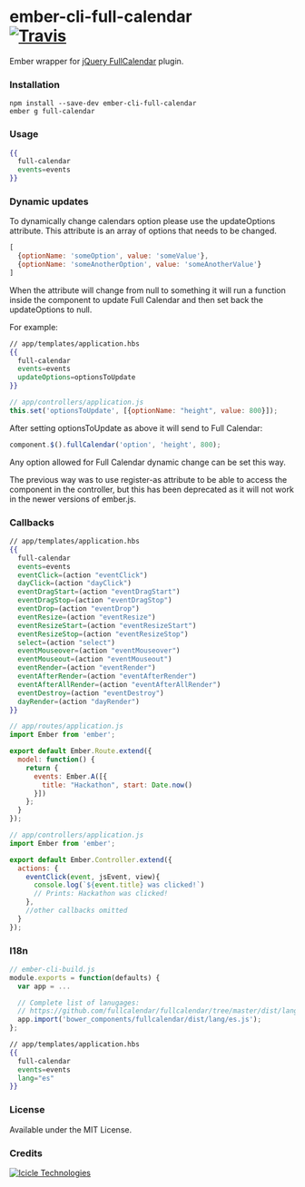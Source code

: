 [ci-img]: https://img.shields.io/travis/icicletech/ember-cli-full-calendar.svg "Travis CI Build Status"
[ci-url]: https://travis-ci.org/icicletech/ember-cli-full-calendar

# ember-cli-full-calendar <br /> [![Travis][ci-img]][ci-url]

Ember wrapper for [jQuery FullCalendar](http://fullcalendar.io/) plugin.

### Installation

```
npm install --save-dev ember-cli-full-calendar
ember g full-calendar
```

### Usage

```handlebars
{{
  full-calendar 
  events=events
}}
```

### Dynamic updates

To dynamically change calendars option please use the updateOptions attribute.
This attribute is an array of options that needs to be changed.

```javascript
[
  {optionName: 'someOption', value: 'someValue'},
  {optionName: 'someAnotherOption', value: 'someAnotherValue'}
]
```

When the attribute will change from null to something it will run a function inside the component to update Full Calendar and then set back the updateOptions to null.

For example:

```handlebars
// app/templates/application.hbs
{{
  full-calendar
  events=events
  updateOptions=optionsToUpdate
}}
```

```javascript
// app/controllers/application.js
this.set('optionsToUpdate', [{optionName: "height", value: 800}]);
```

After setting optionsToUpdate as above it will send to Full Calendar:

```javascript
component.$().fullCalendar('option', 'height', 800);
```

Any option allowed for Full Calendar dynamic change can be set this way.

The previous way was to use register-as attribute to be able to access the component in the controller, but this has been deprecated as it will not work in the newer versions of ember.js.

### Callbacks

```handlebars
// app/templates/application.hbs
{{
  full-calendar 
  events=events 
  eventClick=(action "eventClick") 
  dayClick=(action "dayClick") 
  eventDragStart=(action "eventDragStart") 
  eventDragStop=(action "eventDragStop") 
  eventDrop=(action "eventDrop") 
  eventResize=(action "eventResize") 
  eventResizeStart=(action "eventResizeStart") 
  eventResizeStop=(action "eventResizeStop") 
  select=(action "select") 
  eventMouseover=(action "eventMouseover") 
  eventMouseout=(action "eventMouseout") 
  eventRender=(action "eventRender") 
  eventAfterRender=(action "eventAfterRender") 
  eventAfterAllRender=(action "eventAfterAllRender") 
  eventDestroy=(action "eventDestroy") 
  dayRender=(action "dayRender") 
}}
```

```javascript
// app/routes/application.js
import Ember from 'ember';

export default Ember.Route.extend({
  model: function() {
    return {
      events: Ember.A([{
        title: "Hackathon", start: Date.now()
      }])
    };
  }
});
```

```javascript
// app/controllers/application.js
import Ember from 'ember';

export default Ember.Controller.extend({
  actions: {
    eventClick(event, jsEvent, view){
      console.log(`${event.title} was clicked!`)
      // Prints: Hackathon was clicked!
    },
    //other callbacks omitted
  }
});
```

### I18n

```javascript
// ember-cli-build.js
module.exports = function(defaults) {
  var app = ...

  // Complete list of lanugages: 
  // https://github.com/fullcalendar/fullcalendar/tree/master/dist/lang
  app.import('bower_components/fullcalendar/dist/lang/es.js');
};
```

```handlebars
// app/templates/application.hbs
{{
  full-calendar 
  events=events 
  lang="es"
}}
```

### License
Available under the MIT License.

### Credits
[![Icicle Technologies](https://cdn2.icicletech.com/assets/icicle-698e4eaeca5518499068468bc3ba5680.png)](https://www.icicletech.com)
